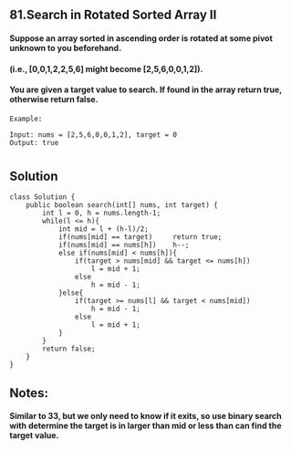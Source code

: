 ## 81.Search in Rotated Sorted Array II

#### Suppose an array sorted in ascending order is rotated at some pivot unknown to you beforehand.

#### (i.e., [0,0,1,2,2,5,6] might become [2,5,6,0,0,1,2]).

#### You are given a target value to search. If found in the array return true, otherwise return false.

```
Example: 

Input: nums = [2,5,6,0,0,1,2], target = 0
Output: true
```

#

## Solution

```
class Solution {
    public boolean search(int[] nums, int target) {
        int l = 0, h = nums.length-1;
        while(l <= h){
            int mid = l + (h-l)/2;
            if(nums[mid] == target)     return true;
            if(nums[mid] == nums[h])    h--;
            else if(nums[mid] < nums[h]){
                if(target > nums[mid] && target <= nums[h])
                    l = mid + 1;
                else
                    h = mid - 1;
            }else{
                if(target >= nums[l] && target < nums[mid])
                    h = mid - 1;
                else
                    l = mid + 1;
            }
        }
        return false;
    }
}
```

## Notes:

#### Similar to 33, but we only need to know if it exits, so use binary search with determine the target is in larger than mid or less than can find the target value. 